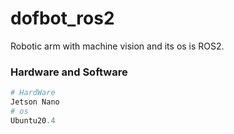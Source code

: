 # dofbot_ros2
Robotic arm with machine vision and its os is ROS2.



### Hardware and Software

```python
# HardWare
Jetson Nano
# os
Ubuntu20.4
```







